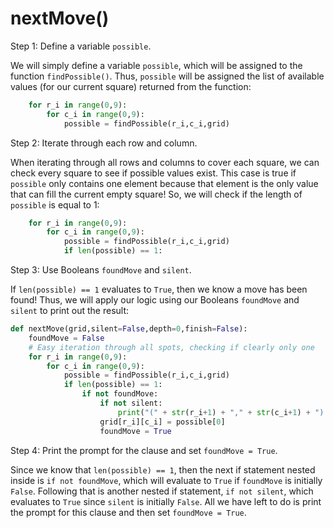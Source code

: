 <!--title={easy iteration through all spots: nextMove()}-->

<!--badges={Algorithmns:12}-->

<!--concepts{Functions, For Loops}-->

# nextMove()

Step 1: Define a variable `possible`.

We will simply define a variable `possible`, which will be assigned to the function `findPossible()`. Thus, `possible` will be assigned the list of available values (for our current square) returned from the function:

```python
	for r_i in range(0,9):
		for c_i in range(0,9):
			possible = findPossible(r_i,c_i,grid)
```


Step 2: Iterate through each row and column.

When iterating through all rows and columns to cover each square, we can check every square to see if possible values exist. This case is true if `possible` only contains one element because that element is the only value that can fill the current empty square! So, we will check if the length of `possible` is equal to 1:

```python
	for r_i in range(0,9):
		for c_i in range(0,9):
			possible = findPossible(r_i,c_i,grid)
			if len(possible) == 1:
```

Step 3: Use Booleans `foundMove` and `silent`.

If `len(possible) == 1` evaluates to `True`, then we know a move has been found! Thus, we will apply our logic using our Booleans `foundMove` and `silent` to print out the result:

```python
def nextMove(grid,silent=False,depth=0,finish=False):
	foundMove = False
	# Easy iteration through all spots, checking if clearly only one
	for r_i in range(0,9):
		for c_i in range(0,9):
			possible = findPossible(r_i,c_i,grid)
			if len(possible) == 1:
				if not foundMove:
					if not silent:
						print("(" + str(r_i+1) + "," + str(c_i+1) + ") -> " + str(possible[0]) + "  [Only possible]")
					grid[r_i][c_i] = possible[0]
					foundMove = True
```

Step 4: Print the prompt for the clause and set `foundMove = True`.

Since we know that `len(possible) == 1`, then the next if statement nested inside is `if not foundMove`, which will evaluate to `True` if `foundMove` is initially `False`. Following that is another nested if statement, `if not silent`, which evaluates to `True` since `silent` is initially `False`. All we have left to do is print the prompt for this clause and then set `foundMove = True`.



